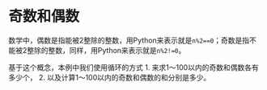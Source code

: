 # 奇数和偶数

数学中，偶数是指能被2整除的整数，用Python来表示就是`n%2==0`；奇数是指不能被2整除的整数，同样，用Python来表示就是`n%2!=0`。

基于这个概念，本例中我们使用循环的方式 1. 来求1～100以内的奇数和偶数各有多少个， 2. 以及计算1～100以内的奇数和偶数的和分别是多少。

